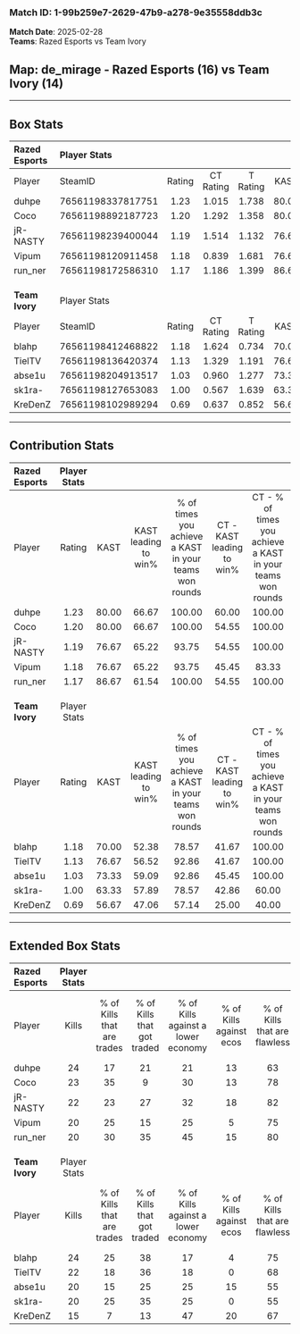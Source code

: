 ### Match ID: 1-99b259e7-2629-47b9-a278-9e35558ddb3c  
**Match Date**: 2025-02-28  
**Teams**: Razed Esports vs Team Ivory  

## **Map**: de_mirage - Razed Esports (16) vs Team Ivory (14)  
---  

## Box Stats  

| **Razed Esports** | Player Stats      |        |           |          |       |      |       |         |        |      |     |
| :- | :- | :-: | :-: | :-: | :-: | :-: | :-: | :-: | :-: | :-: | :-: |
| Player            | SteamID           | Rating | CT Rating | T Rating | KAST  | ADR  | Kills | Assists | Deaths | K/D  | HS% |
| duhpe             | 76561198337817751 |  1.23  |   1.015   |  1.738   | 80.00 | 98.3 |  24   |   12    |   26   | 0.92 | 50  |
| Coco              | 76561198892187723 |  1.20  |   1.292   |  1.358   | 80.00 | 72.3 |  23   |    5    |   20   | 1.15 | 47  |
| jR-NASTY          | 76561198239400044 |  1.19  |   1.514   |  1.132   | 76.67 | 73.0 |  22   |    7    |   18   | 1.22 | 45  |
| Vipum             | 76561198120911458 |  1.18  |   0.839   |  1.681   | 76.67 | 84.0 |  20   |   11    |   18   | 1.11 | 40  |
| run_ner           | 76561198172586310 |  1.17  |   1.186   |  1.399   | 86.67 | 70.9 |  20   |    7    |   20   | 1.00 | 25  |
|                   |                   |        |           |          |       |      |       |         |        |      |     |
|                   |                   |        |           |          |       |      |       |         |        |      |     |
|                   |                   |        |           |          |       |      |       |         |        |      |     |
| **Team Ivory**    | Player Stats      |        |           |          |       |      |       |         |        |      |     |
| Player            | SteamID           | Rating | CT Rating | T Rating | KAST  | ADR  | Kills | Assists | Deaths | K/D  | HS% |
| blahp             | 76561198412468822 |  1.18  |   1.624   |  0.734   | 70.00 | 88.3 |  24   |    7    |   22   | 1.09 | 66  |
| TielTV            | 76561198136420374 |  1.13  |   1.329   |  1.191   | 76.67 | 69.7 |  22   |    8    |   21   | 1.05 | 31  |
| abse1u            | 76561198204913517 |  1.03  |   0.960   |  1.277   | 73.33 | 64.8 |  20   |    6    |   21   | 0.95 | 25  |
| sk1ra-            | 76561198127653083 |  1.00  |   0.567   |  1.639   | 63.33 | 86.9 |  20   |    8    |   23   | 0.87 | 75  |
| KreDenZ           | 76561198102989294 |  0.69  |   0.637   |  0.852   | 56.67 | 56.7 |  15   |    3    |   23   | 0.65 | 53  |
---  

## Contribution Stats  

| **Razed Esports** | Player Stats |       |                      |                                                        |                           |                                                             |                          |                                                            |
| :- | :-: | :-: | :-: | :-: | :-: | :-: | :-: | :-: |
| Player            |    Rating    | KAST  | KAST leading to win% | % of times you achieve a KAST in your teams won rounds | CT - KAST leading to win% | CT - % of times you achieve a KAST in your teams won rounds | T - KAST leading to win% | T - % of times you achieve a KAST in your teams won rounds |
| duhpe             |     1.23     | 80.00 |        66.67         |                         100.00                         |           60.00           |                           100.00                            |          71.43           |                           100.00                           |
| Coco              |     1.20     | 80.00 |        66.67         |                         100.00                         |           54.55           |                           100.00                            |          76.92           |                           100.00                           |
| jR-NASTY          |     1.19     | 76.67 |        65.22         |                         93.75                          |           54.55           |                           100.00                            |          75.00           |                           90.00                            |
| Vipum             |     1.18     | 76.67 |        65.22         |                         93.75                          |           45.45           |                            83.33                            |          83.33           |                           100.00                           |
| run_ner           |     1.17     | 86.67 |        61.54         |                         100.00                         |           54.55           |                           100.00                            |          66.67           |                           100.00                           |
|                   |              |       |                      |                                                        |                           |                                                             |                          |                                                            |
|                   |              |       |                      |                                                        |                           |                                                             |                          |                                                            |
|                   |              |       |                      |                                                        |                           |                                                             |                          |                                                            |
| **Team Ivory**    | Player Stats |       |                      |                                                        |                           |                                                             |                          |                                                            |
| Player            |    Rating    | KAST  | KAST leading to win% | % of times you achieve a KAST in your teams won rounds | CT - KAST leading to win% | CT - % of times you achieve a KAST in your teams won rounds | T - KAST leading to win% | T - % of times you achieve a KAST in your teams won rounds |
| blahp             |     1.18     | 70.00 |        52.38         |                         78.57                          |           41.67           |                           100.00                            |          66.67           |                           66.67                            |
| TielTV            |     1.13     | 76.67 |        56.52         |                         92.86                          |           41.67           |                           100.00                            |          72.73           |                           88.89                            |
| abse1u            |     1.03     | 73.33 |        59.09         |                         92.86                          |           45.45           |                           100.00                            |          72.73           |                           88.89                            |
| sk1ra-            |     1.00     | 63.33 |        57.89         |                         78.57                          |           42.86           |                            60.00                            |          66.67           |                           88.89                            |
| KreDenZ           |     0.69     | 56.67 |        47.06         |                         57.14                          |           25.00           |                            40.00                            |          66.67           |                           66.67                            |
---  

## Extended Box Stats  

| **Razed Esports** | Player Stats |                            |                            |                                    |                         |                              |                                 |        |                             |                                     |                          |                               |                            |
| :- | :-: | :-: | :-: | :-: | :-: | :-: | :-: | :-: | :-: | :-: | :-: | :-: | :-: |
| Player            |    Kills     | % of Kills that are trades | % of Kills that got traded | % of Kills against a lower economy | % of Kills against ecos | % of Kills that are flawless | % of Kills that are close duels | Deaths | % of Deaths that get traded | % of Deaths against a lower economy | % of Deaths against ecos | % of Deaths that are flawless | % of Deaths that are close |
| duhpe             |      24      |             17             |             21             |                 21                 |           13            |              63              |                8                |   26   |             35              |                 31                  |            12            |              62               |             4              |
| Coco              |      23      |             35             |             9              |                 30                 |           13            |              78              |                0                |   20   |             35              |                 20                  |            0             |              70               |             5              |
| jR-NASTY          |      22      |             23             |             27             |                 32                 |           18            |              82              |                0                |   18   |             39              |                 17                  |            0             |              67               |             11             |
| Vipum             |      20      |             25             |             15             |                 25                 |            5            |              75              |                5                |   18   |             11              |                 22                  |            6             |              72               |             6              |
| run_ner           |      20      |             30             |             35             |                 45                 |           15            |              80              |                5                |   20   |             35              |                 25                  |            5             |              65               |             10             |
|                   |              |                            |                            |                                    |                         |                              |                                 |        |                             |                                     |                          |                               |                            |
|                   |              |                            |                            |                                    |                         |                              |                                 |        |                             |                                     |                          |                               |                            |
|                   |              |                            |                            |                                    |                         |                              |                                 |        |                             |                                     |                          |                               |                            |
| **Team Ivory**    | Player Stats |                            |                            |                                    |                         |                              |                                 |        |                             |                                     |                          |                               |                            |
| Player            |    Kills     | % of Kills that are trades | % of Kills that got traded | % of Kills against a lower economy | % of Kills against ecos | % of Kills that are flawless | % of Kills that are close duels | Deaths | % of Deaths that get traded | % of Deaths against a lower economy | % of Deaths against ecos | % of Deaths that are flawless | % of Deaths that are close |
| blahp             |      24      |             25             |             38             |                 17                 |            4            |              75              |                4                |   22   |              5              |                  9                  |            5             |              82               |             9              |
| TielTV            |      22      |             18             |             36             |                 18                 |            0            |              68              |                9                |   21   |             33              |                 10                  |            0             |              71               |             0              |
| abse1u            |      20      |             15             |             25             |                 25                 |           15            |              55              |               10                |   21   |             24              |                 10                  |            5             |              86               |             0              |
| sk1ra-            |      20      |             25             |             35             |                 25                 |            0            |              55              |                5                |   23   |             26              |                 13                  |            4             |              70               |             4              |
| KreDenZ           |      15      |             7              |             13             |                 47                 |           20            |              67              |                7                |   23   |             13              |                  4                  |            0             |              65               |             4              |
